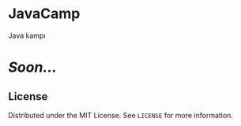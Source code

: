 # JavaCamp
Java kampı

# *Soon...*





## License

Distributed under the MIT License. See `LICENSE` for more information.
